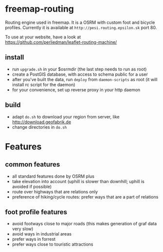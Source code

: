 # freemap-routing
Routing engine used in freemap. It is a OSRM with custom foot and bicycle profiles. Currently it is available at `http://pesi.routing.epsilon.sk` port 80. 

To use at your website, have a look at https://github.com/perliedman/leaflet-routing-machine/

## install 
- run `upgrade.sh` in your $osrmdir (the last step needs to run as root)
- create a PostGIS database, with access to schema public for a user
- after you've built the data, run `deploy` from `daemon-scripts` as root (it will install rc script for the daemon)
- for your convenience, set up reverse proxy in your http daemon

## build
- adapt `do.sh` to download your region from server, like http://download.geofabrik.de
- change directories in `do.sh`

# Features

## common features
- all standard features done by OSRM plus
- take elevation into account (uphill is slower than downhill; uphill is avoided if possible)
- route over highways that are relations only
- preference of hiking/cycle routes: prefer ways that are a part of relations

## foot profile features
- avoid footways close to major roads (this makes generation of graf data very slow)
- avoid ways in industrial areas
- prefer ways in forrest
- prefer ways close to touristic attractions
